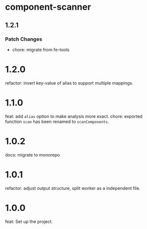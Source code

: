 # component-scanner

## 1.2.1

### Patch Changes

- chore: migrate from fe-tools

# 1.2.0

refactor: invert key-value of alias to support multiple mappings.

# 1.1.0

feat: add `alias` option to make analysis more exact.
chore: exported function `scan` has been renamed to `scanComponents`.

# 1.0.2

docs: migrate to monorepo

# 1.0.1

refactor: adjust output structure, split worker as a independent file.

# 1.0.0

feat: Set up the project.
